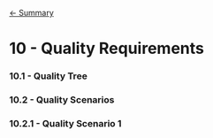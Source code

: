 [<- Summary](ARC42.md)

# 10 - Quality Requirements

### 10.1 - Quality Tree
### 10.2 - Quality Scenarios
### 10.2.1 - Quality Scenario 1